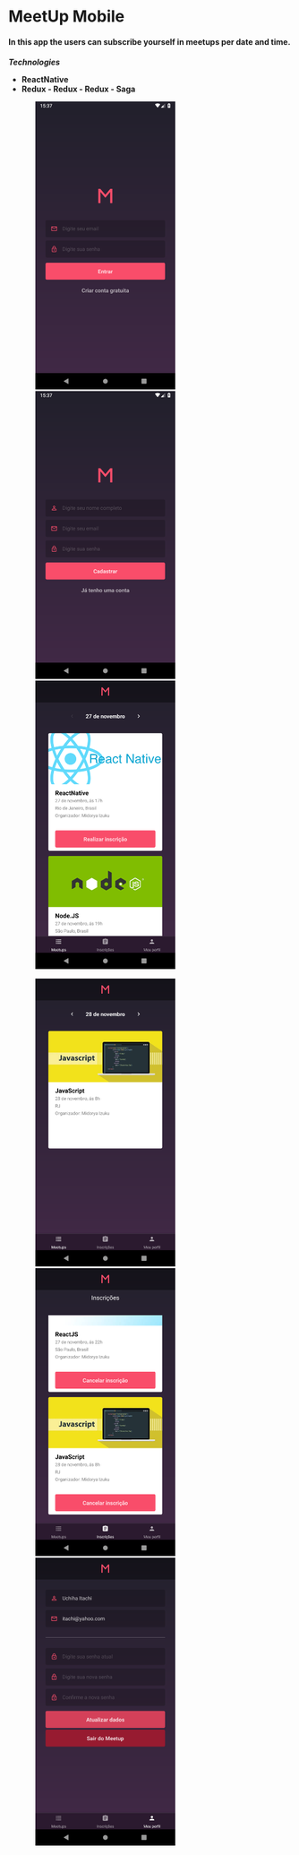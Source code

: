 <h1>MeetUp Mobile</h1>
<h4>In this app the users can subscribe yourself in meetups per date and time.<h4>
<i>Technologies</i>
<ul>
  <li>ReactNative</li>
  <li>Redux - Redux - Redux - Saga</li>
<ul>

<p>
  <img src="src/assets/1.png" width="250" />
  <img src="src/assets/2.png" width="250" />
  <img src="src/assets/3.png" width="250" />
</p>
<p>
  <img src="src/assets/4.png" width="250" />
  <img src="src/assets/5.png" width="250" />
  <img src="src/assets/6.png" width="250" />
</p>
